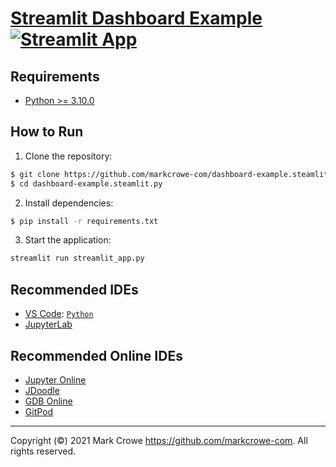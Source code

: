 # [Streamlit Dashboard Example](https://github.com/markcrowe-com/Dashboard.steamlit.py/) [![Streamlit App](https://static.streamlit.io/badges/streamlit_badge_black_white.svg)](https://share.streamlit.io/markcrowe-com/dashboard-example.steamlit.py/master/app.py) 

## Requirements
- [Python >= 3.10.0](https://www.python.org/downloads/)


## How to Run

1. Clone the repository:
```bash
$ git clone https://github.com/markcrowe-com/dashboard-example.steamlit.py.git
$ cd dashboard-example.steamlit.py
```

2. Install dependencies:
```bash
$ pip install -r requirements.txt
```

3. Start the application:
```bash
streamlit run streamlit_app.py
```

## Recommended IDEs
- [VS Code](https://code.visualstudio.com/): [`Python`](https://code.visualstudio.com/docs/languages/python)
- [JupyterLab](https://jupyter.org/install.html)

## Recommended Online IDEs
- [Jupyter Online](https://jupyter.org/try)
- [JDoodle](https://www.jdoodle.com/python3-programming-online/)
- [GDB Online](https://www.onlinegdb.com/online_python_debugger)
- [GitPod](https://gitpod.io/)

___
Copyright (&copy;) 2021 Mark Crowe <https://github.com/markcrowe-com>. All rights reserved.
